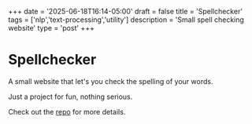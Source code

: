 +++
date = '2025-06-18T16:14-05:00'
draft = false
title = 'Spellchecker'
tags = ['nlp','text-processing','utility']
description = 'Small spell checking website'
type = 'post'
+++

# Spellchecker

A small website that let's you check the spelling of your words.

Just a project for fun, nothing serious.

Check out the [repo](https://github.com/LordHerdier/Spellchecker) for more details.
